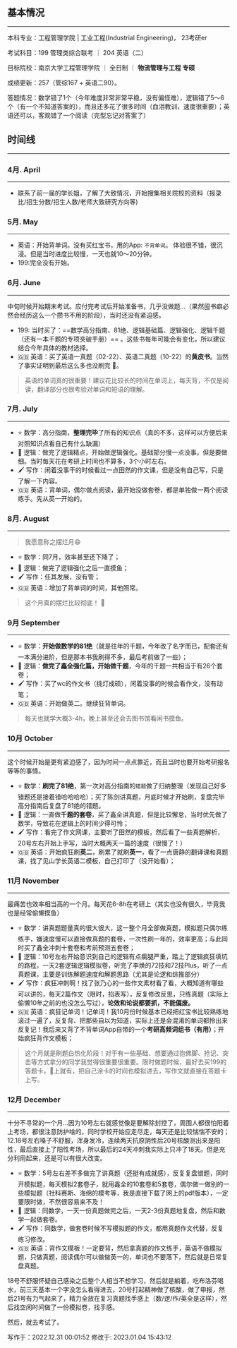 ## 基本情况

-----

本科专业：工程管理学院 | 工业工程(Industrial Engineering)， 23考研er 

考试科目：199 管理类综合联考 ｜ 204 英语（二）

目标院校：南京大学工程管理学院 ｜ 全日制 ｜ **物流管理与工程 专硕**

成绩更新：257（管综167 + 英语二90）。

答题情况：数学错了1个（今年难度非常非常平稳，没有偏怪难），逻辑错了5～6个（有一个不知道答案的），而且还多花了很多时间（血泪教训，速度很重要）；英语还可以，客观错了一个阅读（完型忘记对答案了）

## 时间线

----- 

### 4月. April
----

- 联系了前一届的学长姐，了解了大致情况，开始搜集相关院校的资料（报录比/招生分数/招生人数/老师大致研究方向等)

### 5月. May 
----

- 英语：开始背单词。没有买红宝书，用的App: `不背单词`。 体验很不错，很沉浸。但是当时进度比较慢，一天也就10～20分钟。
- 199:完全没有开始。

### 6月. June
----

中旬时候开始期末考试。应付完考试后开始准备书，几乎没做题...（果然囤书癖必然会经历这么一个攒书不用的阶段），当时还没有紧迫感。

- 199: 当时买了：==数学高分指南、81绝、逻辑基础篇、逻辑强化、逻辑千题（还有一本千题的专项突破手册）== 。这些书每年可能会有变化，所以建议结合今年具体的教材选择。
- 🇬🇧 英语：买了英语一真题（02-22）、英语二真题（10-22）的**黄皮书**。当然了事实证明到最后这么多也没刷完 🤦。


> 英语的单词真的很重要！建议花比较长的时间在单词上，每天背，不仅是阅读，翻译部分也很考验对单词和短语的理解。


### 7月. July
----

- ⭐️ 数学：高分指南，**整理完毕**了所有的知识点（真的不多，这样可以方便后来对照知识点看自己有什么缺漏）
- 📝 逻辑：做完了逻辑精点，开始做逻辑强化。基础部分慢一点没事，但是要做细。当时每天花在考研上时间也不算多，3个小时左右。
- 🖌️ 写作：闲着没事干的时候看过一点田然的作文课，但是没有自己写，只是了解一下内容。
- 🇬🇧 英语：背单词，偶尔做点阅读，最开始没做套卷，都是单独做一两个阅读练手。先从英一开始的。

### 8月. August 
----

> 我愿意称之摆烂月😄 

- ⭐️ 数学：同7月，效率甚至还下降了；
- 📝 逻辑：做完了逻辑强化之后一直摸鱼；
- 🖌️ 写作：任其发展，没有管；
- 🇬🇧 英语：增加了背单词的时间，其他照常。

> 这个月真的摆烂比较彻底！ 🔐

### 9月 September
----

- ⭐️ 数学：**开始做数学的81绝**（就是往年的千题，今年改了名字而已，配套还有一本满分进阶，但是那本书我刷得不多，最后考前做了一些）；
- 📝 逻辑：**做完了鑫全强化篇，开始做千题**，今年的千题一共相当于有26个套卷；
- 🖌️ 写作：买了wc的作文书（挑灯成硕），闲着没事的时候会看作文，没有动笔；
- 🇬🇧 英语：开始做英二。继续狂背单词。

> 每天也就学大概3-4h，晚上甚至还会去图书馆看闲书摸鱼。

### 10月 October 
----

这个时候开始是更有紧迫感了，因为时间一点点靠近，而且当时也要开始考研报名等等的事情。

- ⭐️ 数学：**刷完了81绝**，第一次对高分指南的`错题`做了归纳整理（发现自己好多错题还是接着错哈哈哈哈）；买了陈剑讲真题，月底时候才开始刷，复盘完毕高分指南后复盘了81绝的错题。
- 📝 逻辑：一直做**千题的套卷**，买了鑫全讲真题，但是比较懈怠，当时优先做了数学，导致花在逻辑上的时间少得可怜；
- 🖌️ 写作：看完了作文网课，主要听了田然的模板，然后看了一些真题解析，20号左右开始上手写，当时大概两天一篇的速度（很慢了！）
- 🇬🇧 英语：开始疯狂刷**英二**，刷累了就刷**英一**，看了一点唐静的翻译课和真题课，找了见山学长英语二模板，自己打印了（没开始看）；

### 11月 November 
----

最痛苦也效率相当高的一个月。每天花6-8h在考研上（其实也没有很久，毕竟我也是经常偷懒摸鱼）

- ⭐️ 数学：讲真题题量真的很大很大，这一整个月全部做真题，模拟题只偶尔练练手，嫌速度慢可以直接做真题的套卷，一次性刷一年的，效率更高；与此同时买了鑫全冲刺十套卷和考前预测五套卷；
- 📝 逻辑：10号左右开始意识到自己的逻辑有点瘸腿严重，踏上了逻辑疯狂填坑的路程，一天2套逻辑逻辑模拟卷，听完了李焕的72技和72技Plus，听了一点真题课，主要是训练解题速度和解题思路（尤其是论逻和综推部分）
- 🖌️ 写作：疯狂冲刺啊！找了张乃心的一些作文素材看了看，大概知道有哪些可以讲的，每天2篇作文（限时，掐表写），反复修改反思，只练真题（实际上偷懒10年之前的也没怎么写过），**论效和论说都要抓，不能偏废。**
- 🇬🇧 英语：疯狂记单词！记单词！我10月份时候基本已经把红宝书比较熟练地滚过一遍了，反复背、把那些自以为知道，实际上还是会混淆的单词都拎出来反复记！我后来又背了不背单词App自带的一个**考研高频词组书（有用）**；开始疯狂背作文模板；

> 这个月就是刷题白热化阶段！对于有一些基础、想要通过抱佛脚、抢记、突击等方式拿分的同学我觉得很重要很重要。限时做题时候，最好去买199的答题卡，🍑上就有，把自己涂卡的时间也模拟进去，写作文就直接在答题卡上写。


### 12月 December
----

十分不寻常的一个月...因为10号左右就感觉像是要解除封控了，周围人都很怕阳着上考场，都很注意防护啥的，同时学校开始应走尽走，每天还是比较惴惴不安的；12.18号左右嗓子不舒服，浑身发冷，连续两天抗原阴性后20号核酸测出来是阳性，最后直接上了阳性考场，所以最后的24天冲刺我实际上只冲了18天。但是充分利用起来，还是可以有很大改变。

- ⭐️ 数学：5号左右差不多做完了讲真题（还挺有成就感），反复复盘错题，同时开模拟题，每天模拟2套卷子，就用鑫全的10套卷和5套卷，偶尔做一做别的一些模拟题（社科赛斯、海绵的模考等，我是直接下载了网上的pdf版本），一定要限时做，不然很容易来不及！
- 📝 逻辑：同数学，一天一份真题做完之后，一天2-3份真题地复盘，然后和数学一起做套卷。
- 🖌️ 写作：同数学，做套卷时候不写模拟题的作文，都用真题作文代替，反复练习修改。
- 🇬🇧 英语：背作文模板！一定要背，然后拿真题的作文练手，英语不做模拟题，只做真题，阅读偶尔可以做做英一的，单词也不要落下，然后就是日常复盘真题。

18号不舒服怀疑自己感染之后整个人相当不想学习，然后就是躺着，吃布洛芬喝水，前三天基本一个字没怎么看得进去，20号打起精神做了核酸，做了申报，然后21号有力气起来了，精力全放在复习真题找手感上（数/逻/作/英全是这样），然后找空闲时间做了一份模拟卷，找手感。

然后，就去考试了。



写作于：2022.12.31 00:01:52
修改于: 2023.01.04 15:43:12






